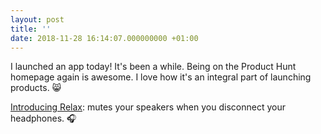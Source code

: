 ```yaml
---
layout: post
title: ''
date: 2018-11-28 16:14:07.000000000 +01:00
---
```

I launched an app today! It's been a while. Being on the Product Hunt homepage again is awesome. I love how it's an integral part of launching products. 😸

[Introducing Relax](https://www.producthunt.com/posts/relax-4): mutes your speakers when you disconnect your headphones. 🎧

